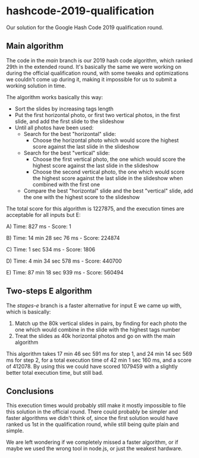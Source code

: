 # hashcode-2019-qualification
Our solution for the Google Hash Code 2019 qualification round.

## Main algorithm
The code in the *main* branch is our 2019 hash code algorithm, which ranked 29th in the extended round.
It's basically the same we were working on during the official qualification round, with some tweaks and optimizations we couldn't come up during it, making it impossible for us to submit a working solution in time.

The algorithm works basically this way:
- Sort the slides by increasing tags length
- Put the first horizontal photo, or first two vertical photos, in the first slide, and add the first slide to the slideshow
- Until all photos have been used:
  - Search for the best "horizontal" slide:
    - Choose the horizontal photo which would score the highest score against the last slide in the slideshow
  - Search for the best "vertical" slide:
    - Choose the first vertical photo, the one which would score the highest score against the last slide in the slideshow
    - Choose the second vertical photo, the one which would score the highest score against the last slide in the slideshow when combined with the first one
  - Compare the best "horizontal" slide and the best "vertical" slide, add the one with the highest score to the slideshow

The total score for this algorithm is 1227875, and the execution times are acceptable for all inputs but E:

  A) Time: 827 ms - Score: 1
  
  B) Time: 14 min 28 sec 76 ms - Score: 224874
  
  C) Time: 1 sec 534 ms - Score: 1806
  
  D) Time: 4 min 34 sec 578 ms - Score: 440700 

  E) Time: 87 min 18 sec 939 ms - Score: 560494

## Two-steps E algorithm

The *stages-e* branch is a faster alternative for input E we came up with, which is basically:
1) Match up the 80k vertical slides in pairs, by finding for each photo the one which would combine in the slide with the highest tags number
2) Treat the slides as 40k horizontal photos and go on with the main algorithm

This algorithm takes 17 min 46 sec 591 ms for step 1, and 24 min 14 sec 569 ms for step 2, for a total execution time of 42 min 1 sec 160 ms, and a score of 412078.
By using this we could have scored 1079459 with a slightly better total execution time, but still bad.

## Conclusions

This execution times would probably still make it mostly impossible to file this solution in the official round.
There could probably be simpler and faster algorithms we didn't think of, since the first solution would have ranked us 1st in the qualification round, while still being quite plain and simple.

We are left wondering if we completely missed a faster algorithm, or if maybe we used the wrong tool in node.js, or just the weakest hardware.
